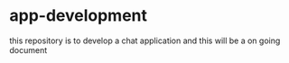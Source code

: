 # app-development
this repository is to develop a chat application and this will be a on going document
